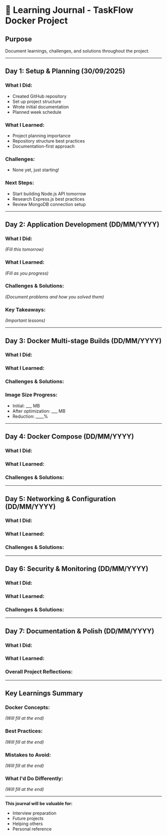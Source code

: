 # 📖 Learning Journal - TaskFlow Docker Project

## Purpose
Document learnings, challenges, and solutions throughout the project.

---

## Day 1: Setup & Planning (30/09/2025)

### What I Did:
- Created GitHub repository
- Set up project structure
- Wrote initial documentation
- Planned week schedule

### What I Learned:
- Project planning importance
- Repository structure best practices
- Documentation-first approach

### Challenges:
- None yet, just starting!

### Next Steps:
- Start building Node.js API tomorrow
- Research Express.js best practices
- Review MongoDB connection setup

---

## Day 2: Application Development (DD/MM/YYYY)

### What I Did:
*(Fill this tomorrow)*

### What I Learned:
*(Fill as you progress)*

### Challenges & Solutions:
*(Document problems and how you solved them)*

### Key Takeaways:
*(Important lessons)*

---

## Day 3: Docker Multi-stage Builds (DD/MM/YYYY)

### What I Did:

### What I Learned:

### Challenges & Solutions:

### Image Size Progress:
- Initial: ___ MB
- After optimization: ___ MB
- Reduction: ____%

---

## Day 4: Docker Compose (DD/MM/YYYY)

### What I Did:

### What I Learned:

### Challenges & Solutions:

---

## Day 5: Networking & Configuration (DD/MM/YYYY)

### What I Did:

### What I Learned:

### Challenges & Solutions:

---

## Day 6: Security & Monitoring (DD/MM/YYYY)

### What I Did:

### What I Learned:

### Challenges & Solutions:

---

## Day 7: Documentation & Polish (DD/MM/YYYY)

### What I Did:

### What I Learned:

### Overall Project Reflections:

---

## Key Learnings Summary

### Docker Concepts:
*(Will fill at the end)*

### Best Practices:
*(Will fill at the end)*

### Mistakes to Avoid:
*(Will fill at the end)*

### What I'd Do Differently:
*(Will fill at the end)*

---

**This journal will be valuable for:**
- Interview preparation
- Future projects
- Helping others
- Personal reference